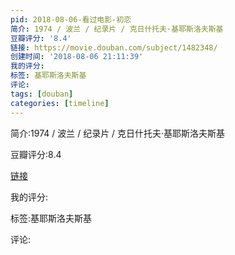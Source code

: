 ```yaml
---
pid: 2018-08-06-看过电影-初恋
简介: 1974 / 波兰 / 纪录片 / 克日什托夫·基耶斯洛夫斯基
豆瓣评分: '8.4'
链接: https://movie.douban.com/subject/1482348/
创建时间: '2018-08-06 21:11:39'
我的评分:
标签: 基耶斯洛夫斯基
评论:
tags: [douban]
categories: [timeline]
---
```

简介:1974 / 波兰 / 纪录片 / 克日什托夫·基耶斯洛夫斯基

豆瓣评分:8.4

[链接](https://movie.douban.com/subject/1482348/)

我的评分:

标签:基耶斯洛夫斯基

评论:

